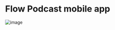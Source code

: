 # Flow Podcast mobile app

![image](https://user-images.githubusercontent.com/23138717/172003424-ded5a057-62df-477b-997a-fa43407b4756.png)

